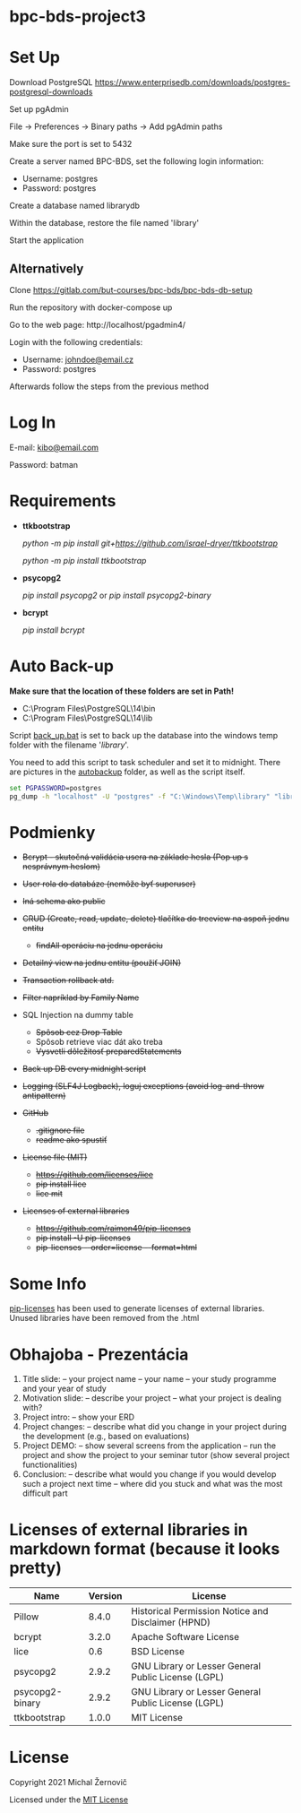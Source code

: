 # bpc-bds-project3

# Set Up

Download PostgreSQL
https://www.enterprisedb.com/downloads/postgres-postgresql-downloads

Set up pgAdmin

File -> Preferences -> Binary paths -> Add pgAdmin paths

Make sure the port is set to 5432

Create a server named BPC-BDS, set the following login information:
- Username: postgres
- Password: postgres

Create a database named librarydb

Within the database, restore the file named 'library'

Start the application

## Alternatively

Clone https://gitlab.com/but-courses/bpc-bds/bpc-bds-db-setup

Run the repository with docker-compose up

Go to the web page: http://localhost/pgadmin4/

Login with the following credentials:
- Username: johndoe@email.cz
- Password: postgres

Afterwards follow the steps from the previous method

# Log In

E-mail: kibo@email.com

Password: batman

# Requirements

- **ttkbootstrap**

  _python -m pip install git+https://github.com/israel-dryer/ttkbootstrap_

  _python -m pip install ttkbootstrap_

- **psycopg2**

  _pip install psycopg2_ or *pip install psycopg2-binary*

- **bcrypt**

  _pip install bcrypt_
  
# Auto Back-up

**Make sure that the location of these folders are set in Path!**

- C:\Program Files\PostgreSQL\14\bin
- C:\Program Files\PostgreSQL\14\lib

Script [back_up.bat](/autobackup/back_up.bat) is set to back up the database into the windows temp folder with the filename '*library*'.

You need to add this script to task scheduler and set it to midnight. There are pictures in the [autobackup](/autobackup/) folder, as well as the script itself.

```bat
set PGPASSWORD=postgres
pg_dump -h "localhost" -U "postgres" -f "C:\Windows\Temp\library" "librarydb"
```

# Podmienky

- ~~Bcrypt - skutočná validácia usera na základe hesla (Pop up s nesprávnym heslom)~~

- ~~User rola do databáze (nemôže byť superuser)~~

- ~~Iná schema ako public~~

- ~~CRUD (Create, read, update, delete) tlačítka do treeview na aspoň jednu entitu~~

  - ~~findAll operáciu na jednu operáciu~~

- ~~Detailný view na jednu entitu (použiť JOIN)~~

- ~~Transaction rollback atd.~~

- ~~Filter napríklad by Family Name~~

- SQL Injection na dummy table

  - ~~Spôsob cez Drop Table~~
  - Spôsob retrieve viac dát ako treba
  - ~~Vysvetli dôležitosť preparedStatements~~

- ~~Back up DB every midnight script~~

- ~~Logging (SLF4J Logback), loguj exceptions (avoid log-and-throw antipattern)~~

- ~~GitHub~~

  - ~~.gitignore file~~
  - ~~readme ako spustiť~~

- ~~License file (MIT)~~
  - ~~https://github.com/licenses/lice~~
  - ~~pip install lice~~
  - ~~lice mit~~

- ~~Licenses of external libraries~~
  - ~~https://github.com/raimon49/pip-licenses~~
  - ~~pip install -U pip-licenses~~
  - ~~pip-licenses --order=license --format=html~~

# Some Info

[pip-licenses](https://github.com/raimon49/pip-licenses) has been used to generate licenses of external libraries. Unused libraries have been removed from the .html

# Obhajoba - Prezentácia

1. Title slide:
   – your project name
   – your name
   – your study programme and your year of study
2. Motivation slide:
   – describe your project
   – what your project is dealing with?
3. Project intro:
   – show your ERD
4. Project changes:
   – describe what did you change in your project during the development (e.g., based on
   evaluations)
5. Project DEMO:
   – show several screens from the application
   – run the project and show the project to your seminar tutor (show several project functionalities)
6. Conclusion:
   – describe what would you change if you would develop such a project next time
   – where did you stuck and what was the most difficult part

# Licenses of external libraries in markdown format (because it looks pretty)

| Name              | Version | License                                             |
|-------------------|---------|-----------------------------------------------------|
| Pillow            | 8.4.0   | Historical Permission Notice and Disclaimer (HPND)  |
| bcrypt            | 3.2.0   | Apache Software License                             |
| lice              | 0.6     | BSD License                                         |
| psycopg2          | 2.9.2   | GNU Library or Lesser General Public License (LGPL) |
| psycopg2-binary   | 2.9.2   | GNU Library or Lesser General Public License (LGPL) |
| ttkbootstrap      | 1.0.0   | MIT License                                         |

# License

Copyright 2021 Michal Žernovič

Licensed under the [MIT License](LICENSE)


